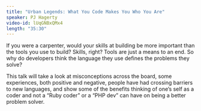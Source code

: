 ```yaml
---
title: "Urban Legends: What You Code Makes You Who You Are"
speaker: PJ Hagerty
video-id: lUqGNBxQMx4
length: "35:30"
---
```

If you were a carpenter, would your skills at building be more important than the tools you use to build? Skills, right? Tools are just a means to an end. So why do developers think the language they use defines the problems they solve? 

This talk will take a look at misconceptions across the board, some experiences, both positive and negative, people have had crossing barriers to new languages, and show some of the benefits thinking of one’s self as a coder and not a “Ruby coder” or a “PHP dev” can have on being a better problem solver.